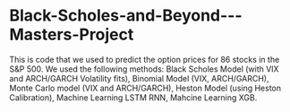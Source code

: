# Black-Scholes-and-Beyond---Masters-Project
This is code that we used to predict the option prices for 86 stocks in the S&amp;P 500. We used the following methods: Black Scholes Model (with VIX and ARCH/GARCH Volatility fits), Binomial Model (VIX, ARCH/GARCH), Monte Carlo model (VIX and ARCH/GARCH), Heston Model (using Heston Calibration), Machine Learning LSTM RNN, Mahcine Learning XGB. 
